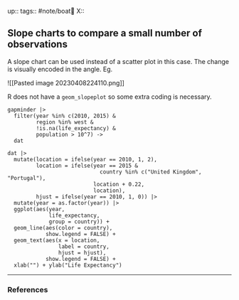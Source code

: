 up::
tags:: #note/boat🚤 
X:: 

## Slope charts to compare a small number of observations

A slope chart can be used instead of a scatter plot in this case. The change is visually encoded in the angle. Eg.

![[Pasted image 20230408224110.png]]

R does not have a `geom_slopeplot` so some extra coding is necessary.

```
gapminder |>
  filter(year %in% c(2010, 2015) & 
         region %in% west &
         !is.na(life_expectancy) &
         population > 10^7) -> 
  dat

dat |>
  mutate(location = ifelse(year == 2010, 1, 2),
         location = ifelse(year == 2015 &
                             country %in% c("United Kingdom", "Portugal"),
                           location + 0.22,
                           location),
         hjust = ifelse(year == 2010, 1, 0)) |>
  mutate(year = as.factor(year)) |>
  ggplot(aes(year, 
             life_expectancy, 
             group = country)) +
  geom_line(aes(color = country), 
            show.legend = FALSE) +
  geom_text(aes(x = location, 
                label = country, 
                hjust = hjust),
            show.legend = FALSE) +
  xlab("") + ylab("Life Expectancy")
```

---
### References

